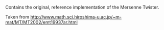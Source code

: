 Contains the original, reference implementation of the Mersenne Twister.

Taken from
http://www.math.sci.hiroshima-u.ac.jp/~m-mat/MT/MT2002/emt19937ar.html

